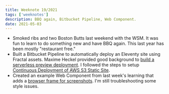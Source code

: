 ```yaml
---
title: Weeknote 19/2021
tags: ['weeknotes']
description: BBQ again, Bitbucket Pipeline, Web Component. 
date: 2021-05-03
---
```

- Smoked ribs and two Boston Butts last weekend with the WSM. It was fun to learn to do something new and have BBQ again. This last year has been mostly "restaurant free." 
- Built a Bitbucket Pipeline to automatically deploy an Eleventy site using Fractal assets. Maxime Heckel provided good background to [build a serverless preview deployment](https://blog.maximeheckel.com/posts/build-serverless-preview-deployment). I followed the steps to setup [Continuous Deployment of AWS S3 Static Site](https://initialcommit.com/blog/continuous-deployment-aws-s3).
- Created an example Web Component from last week's learning that adds a [browser frame for screenshots](https://codepen.io/joshcrain/pen/EPNaBY). I'm still troubleshooting some style issues. 
